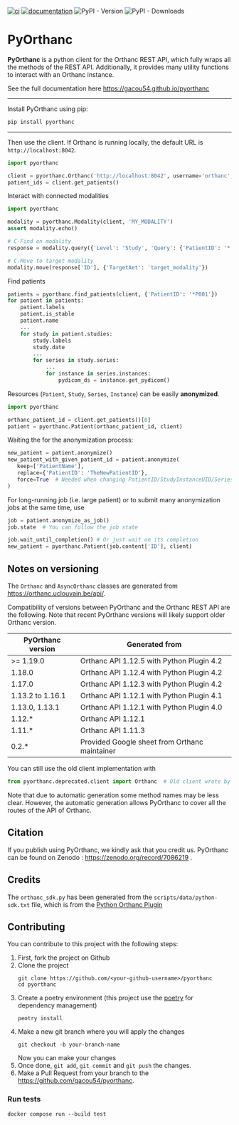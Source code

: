 [![ci](https://github.com/gacou54/pyorthanc/workflows/Test/badge.svg)](https://github.com/gacou54/pyorthanc/actions?query=workflow%3ATest)
[![documentation](https://img.shields.io/badge/docs-mkdocs%20material-blue.svg?style=flat)](https://gacou54.github.io/pyorthanc/)
![PyPI - Version](https://img.shields.io/pypi/v/pyorthanc)
![PyPI - Downloads](https://img.shields.io/pypi/dm/pyorthanc)
# PyOrthanc
**PyOrthanc** is a python client for the Orthanc REST API, which fully wraps all the methods of the REST API.
Additionally, it provides many utility functions to interact with an Orthanc instance.

See the full documentation here https://gacou54.github.io/pyorthanc

---
Install PyOrthanc using pip:
```bash
pip install pyorthanc
```
---
Then use the client. If Orthanc is running locally, the default URL is `http://localhost:8042`.
```python
import pyorthanc

client = pyorthanc.Orthanc('http://localhost:8042', username='orthanc', password='orthanc')
patient_ids = client.get_patients()
```

Interact with connected modalities
```python
import pyorthanc

modality = pyorthanc.Modality(client, 'MY_MODALITY')
assert modality.echo()

# C-Find on modality
response = modality.query({'Level': 'Study', 'Query': {'PatientID': '*'}})

# C-Move to target modality
modality.move(response['ID'], {'TargetAet': 'target_modality'})
```
Find patients
```python
patients = pyorthanc.find_patients(client, {'PatientID': '*P001'})
for patient in patients:
    patient.labels
    patient.is_stable
    patient.name
    ...
    for study in patient.studies:
        study.labels
        study.date
        ...
        for series in study.series:
            ...
            for instance in series.instances:
                pydicom_ds = instance.get_pydicom()
```

Resources (`Patient`, `Study`, `Series`, `Instance`) can be easily __anonymized__.
```python
import pyorthanc

orthanc_patient_id = client.get_patients()[0]
patient = pyorthanc.Patient(orthanc_patient_id, client)
```
Waiting the for the anonymization process:
```python
new_patient = patient.anonymize()
new_patient_with_given_patient_id = patient.anonymize(
   keep=['PatientName'],
   replace={'PatientID': 'TheNewPatientID'},
   force=True  # Needed when changing PatientID/StudyInstanceUID/SeriesInstanceUID/SOPInstanceUID
)
```
For long-running job (i.e. large patient) or to submit many anonymization jobs at the same time, use
```python
job = patient.anonymize_as_job()
job.state  # You can follow the job state

job.wait_until_completion() # Or just wait on its completion
new_patient = pyorthanc.Patient(job.content['ID'], client)
```

## Notes on versioning

The `Orthanc` and `AsyncOrthanc` classes are generated from https://orthanc.uclouvain.be/api/.

Compatibility of versions between PyOrthanc and the Orthanc REST API are the following.
Note that recent PyOrthanc versions will likely support older Orthanc version.

| PyOrthanc version | Generated from                                |
|-------------------|-----------------------------------------------|
| \>= 1.19.0        | Orthanc API 1.12.5 with Python Plugin 4.2     |
| 1.18.0            | Orthanc API 1.12.4 with Python Plugin 4.2     |
| 1.17.0            | Orthanc API 1.12.3 with Python Plugin 4.2     |
| 1.13.2 to 1.16.1  | Orthanc API 1.12.1 with Python Plugin 4.1     |
| 1.13.0, 1.13.1    | Orthanc API 1.12.1 with Python Plugin 4.0     |
| 1.12.*            | Orthanc API 1.12.1                            |
| 1.11.*            | Orthanc API 1.11.3                            |
| 0.2.*             | Provided Google sheet from Orthanc maintainer |


You can still use the old client implementation with
```python
from pyorthanc.deprecated.client import Orthanc  # Old client wrote by hand
```

Note that due to automatic generation some method names may be less clear.
However, the automatic generation allows PyOrthanc to cover all the routes of the API of Orthanc.


## Citation
If you publish using PyOrthanc, we kindly ask that you credit us. PyOrthanc can be found on Zenodo :
https://zenodo.org/record/7086219 .

## Credits
The `orthanc_sdk.py` has been generated from the `scripts/data/python-sdk.txt` file,
which is from the [Python Orthanc Plugin](https://github.com/orthanc-server/orthanc-setup-samples/blob/master/python-samples/python-sdk.txt)

## Contributing
You can contribute to this project with the following steps:
1. First, fork the project on Github 
2. Clone the project
   ```shell
   git clone https://github.com/<your-github-username>/pyorthanc
   cd pyorthanc
   ```
3. Create a poetry environment 
   (this project use the [poetry](https://python-poetry.org/) for dependency management)
   ```shell
   peotry install 
   ```
4. Make a new git branch where you will apply the changes
   ```shell
   git checkout -b your-branch-name
   ```
   Now you can make your changes
5. Once done, `git add`, `git commit` and `git push` the changes.
6. Make a Pull Request from your branch to the https://github.com/gacou54/pyorthanc.

### Run tests
```shell
docker compose run --build test
```